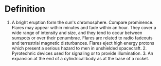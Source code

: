 # Definition

1.  A bright eruption form the sun's chromosphere. Compare prominence.
    Flares may appear within minutes and fade within an hour. They cover
    a wide range of intensity and size, and they tend to occur between
    sunspots or over their penumbrae. Flares are related to radio
    fadeouts and terrestrial magnetic disturbances. Flares eject high
    energy protons which present a serious hazard to men in unshielded
    spacecraft. 2. Pyrotechnic devices used for signaling or to provide
    illumination. 3. An expansion at the end of a cylindrical body as at
    the base of a rocket.
